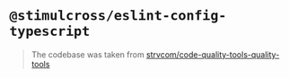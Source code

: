 # `@stimulcross/eslint-config-typescript`

> The codebase was taken from [strvcom/code-quality-tools-quality-tools](https://github.com/strvcom/code-quality-tools-quality-tools)

